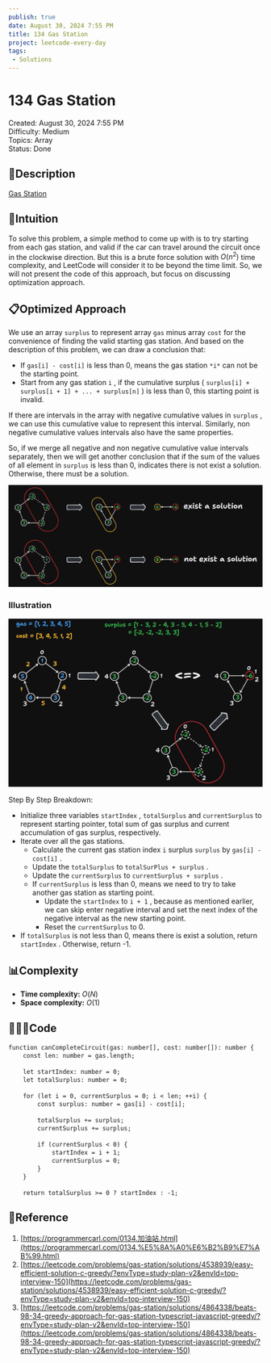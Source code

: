 ```yaml
---
publish: true
date: August 30, 2024 7:55 PM
title: 134 Gas Station
project: leetcode-every-day
tags:
 - Solutions
---
```


# 134 Gas Station

Created: August 30, 2024 7:55 PM<br>
Difficulty: Medium<br>
Topics: Array<br>
Status: Done<br>

## 📖Description

[Gas Station](https://leetcode.com/problems/gas-station/description)

## 🤔Intuition

To solve this problem, a simple method to come up with is to try starting from each gas station, and valid if the car can travel around the circuit once in the clockwise direction. But this is a brute force solution with $O(n^2)$ time complexity, and LeetCode will consider it to be beyond the time limit. So, we will not present the code of this approach, but focus on discussing optimization approach.

## 📋Optimized Approach

We use an array `surplus` to represent array `gas` minus array `cost` for the convenience of finding the valid starting gas station. And based on the description of this problem, we can draw a conclusion that:

- If `gas[i] - cost[i]` is less than 0, means the gas station `*i*` can not be the starting point.
- Start from any gas station `i` , if the cumulative surplus ( `surplus[i] + surplus[i + 1] + ... + surplus[n]` ) is less than 0, this starting point is invalid.

If there are intervals in the array with negative cumulative values in `surplus` , we can use this cumulative value to represent this interval. Similarly, non negative cumulative values intervals also have the same properties.

So, if we merge all negative and non negative cumulative value intervals separately, then we will get another conclusion that if the sum of the values of all element in `surplus` is less than 0, indicates there is not exist a solution. Otherwise, there must be a solution.

![GasStation2.png](./images/134-Gas-Station-2.png)

### Illustration

![GasStation.png](./images/134-Gas-Station-1.png)

Step By Step Breakdown:

- Initialize three variables `startIndex` , `totalSurplus` and `currentSurplus` to represent starting pointer, total sum of gas surplus and current accumulation of gas surplus, respectively.
- Iterate over all the gas stations.
    - Calculate the current gas station index `i` surplus `surplus` by `gas[i] - cost[i]` .
    - Update the `totalSurplus` to `totalSurPlus + surplus` .
    - Update the `currentSurplus` to `currentSurplus + surplus` .
    - If `currentSurplus` is less than 0, means we need to try to take another gas station as starting point.
        - Update the `startIndex` to `i + 1` , because as mentioned earlier, we can skip enter negative interval and set the next index of the negative interval as the new starting point.
        - Reset the `currentSurplus` to 0.
- If `totalSurplus` is not less than 0, means there is exist a solution, return `startIndex` . Otherwise, return -1.

## 📊Complexity

- **Time complexity:**  $O(N)$
- **Space complexity:**  $O(1)$

## 🧑🏻‍💻Code

```tsx
function canCompleteCircuit(gas: number[], cost: number[]): number {
    const len: number = gas.length;

    let startIndex: number = 0;
    let totalSurplus: number = 0;

    for (let i = 0, currentSurplus = 0; i < len; ++i) {
        const surplus: number = gas[i] - cost[i];

        totalSurplus += surplus;
        currentSurplus += surplus;

        if (currentSurplus < 0) {
            startIndex = i + 1;
            currentSurplus = 0;
        }
    }

    return totalSurplus >= 0 ? startIndex : -1;
```

## 🔖Reference

1. [https://programmercarl.com/0134.加油站.html](https://programmercarl.com/0134.%E5%8A%A0%E6%B2%B9%E7%AB%99.html)
2. [https://leetcode.com/problems/gas-station/solutions/4538939/easy-efficient-solution-c-greedy/?envType=study-plan-v2&envId=top-interview-150](https://leetcode.com/problems/gas-station/solutions/4538939/easy-efficient-solution-c-greedy/?envType=study-plan-v2&envId=top-interview-150)
3. [https://leetcode.com/problems/gas-station/solutions/4864338/beats-98-34-greedy-approach-for-gas-station-typescript-javascript-greedy/?envType=study-plan-v2&envId=top-interview-150](https://leetcode.com/problems/gas-station/solutions/4864338/beats-98-34-greedy-approach-for-gas-station-typescript-javascript-greedy/?envType=study-plan-v2&envId=top-interview-150)
